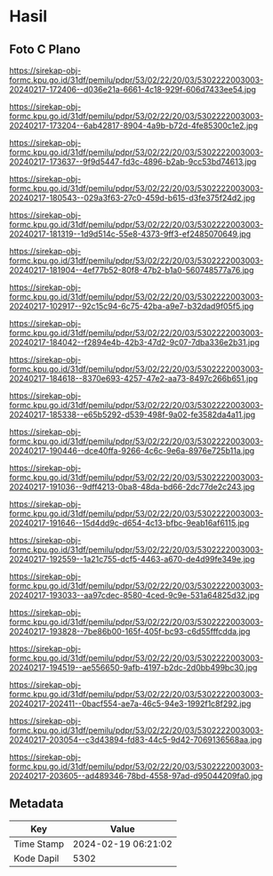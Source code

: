 # Hasil

## Foto C Plano

https://sirekap-obj-formc.kpu.go.id/31df/pemilu/pdpr/53/02/22/20/03/5302222003003-20240217-172406--d036e21a-6661-4c18-929f-606d7433ee54.jpg

https://sirekap-obj-formc.kpu.go.id/31df/pemilu/pdpr/53/02/22/20/03/5302222003003-20240217-173204--6ab42817-8904-4a9b-b72d-4fe85300c1e2.jpg

https://sirekap-obj-formc.kpu.go.id/31df/pemilu/pdpr/53/02/22/20/03/5302222003003-20240217-173637--9f9d5447-fd3c-4896-b2ab-9cc53bd74613.jpg

https://sirekap-obj-formc.kpu.go.id/31df/pemilu/pdpr/53/02/22/20/03/5302222003003-20240217-180543--029a3f63-27c0-459d-b615-d3fe375f24d2.jpg

https://sirekap-obj-formc.kpu.go.id/31df/pemilu/pdpr/53/02/22/20/03/5302222003003-20240217-181319--1d9d514c-55e8-4373-9ff3-ef2485070649.jpg

https://sirekap-obj-formc.kpu.go.id/31df/pemilu/pdpr/53/02/22/20/03/5302222003003-20240217-181904--4ef77b52-80f8-47b2-b1a0-560748577a76.jpg

https://sirekap-obj-formc.kpu.go.id/31df/pemilu/pdpr/53/02/22/20/03/5302222003003-20240217-102917--92c15c94-6c75-42ba-a9e7-b32dad9f05f5.jpg

https://sirekap-obj-formc.kpu.go.id/31df/pemilu/pdpr/53/02/22/20/03/5302222003003-20240217-184042--f2894e4b-42b3-47d2-9c07-7dba336e2b31.jpg

https://sirekap-obj-formc.kpu.go.id/31df/pemilu/pdpr/53/02/22/20/03/5302222003003-20240217-184618--8370e693-4257-47e2-aa73-8497c266b651.jpg

https://sirekap-obj-formc.kpu.go.id/31df/pemilu/pdpr/53/02/22/20/03/5302222003003-20240217-185338--e65b5292-d539-498f-9a02-fe3582da4a11.jpg

https://sirekap-obj-formc.kpu.go.id/31df/pemilu/pdpr/53/02/22/20/03/5302222003003-20240217-190446--dce40ffa-9266-4c6c-9e6a-8976e725b11a.jpg

https://sirekap-obj-formc.kpu.go.id/31df/pemilu/pdpr/53/02/22/20/03/5302222003003-20240217-191036--9dff4213-0ba8-48da-bd66-2dc77de2c243.jpg

https://sirekap-obj-formc.kpu.go.id/31df/pemilu/pdpr/53/02/22/20/03/5302222003003-20240217-191646--15d4dd9c-d654-4c13-bfbc-9eab16af6115.jpg

https://sirekap-obj-formc.kpu.go.id/31df/pemilu/pdpr/53/02/22/20/03/5302222003003-20240217-192559--1a21c755-dcf5-4463-a670-de4d99fe349e.jpg

https://sirekap-obj-formc.kpu.go.id/31df/pemilu/pdpr/53/02/22/20/03/5302222003003-20240217-193033--aa97cdec-8580-4ced-9c9e-531a64825d32.jpg

https://sirekap-obj-formc.kpu.go.id/31df/pemilu/pdpr/53/02/22/20/03/5302222003003-20240217-193828--7be86b00-165f-405f-bc93-c6d55fffcdda.jpg

https://sirekap-obj-formc.kpu.go.id/31df/pemilu/pdpr/53/02/22/20/03/5302222003003-20240217-194519--ae556650-9afb-4197-b2dc-2d0bb499bc30.jpg

https://sirekap-obj-formc.kpu.go.id/31df/pemilu/pdpr/53/02/22/20/03/5302222003003-20240217-202411--0bacf554-ae7a-46c5-94e3-1992f1c8f292.jpg

https://sirekap-obj-formc.kpu.go.id/31df/pemilu/pdpr/53/02/22/20/03/5302222003003-20240217-203054--c3d43894-fd83-44c5-9d42-7069136568aa.jpg

https://sirekap-obj-formc.kpu.go.id/31df/pemilu/pdpr/53/02/22/20/03/5302222003003-20240217-203605--ad489346-78bd-4558-97ad-d95044209fa0.jpg


## Metadata

| Key        | Value               |
| ---------- | ------------------- |
| Time Stamp | 2024-02-19 06:21:02 |
| Kode Dapil | 5302                |



